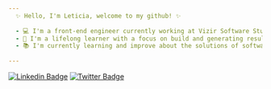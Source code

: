 ```yaml
---
  ✨ Hello, I'm Leticia, welcome to my github! ✨
  
  - 💻 I'm a front-end engineer currently working at Vizir Software Studio
  - 🎯 I'm a lifelong learner with a focus on build and generating results
  - 📚 I'm currently learning and improve about the solutions of software architecture, design patterns and algorithms
  
---
```


[![Linkedin Badge](https://img.shields.io/badge/-LinkedIn-blue?style=flat-square&logo=Linkedin&logoColor=white&link=https://www.linkedin.com/in/leticiamonteirorosa/)](https://www.linkedin.com/in/leticiamonteirorosa/)
[![Twitter Badge](https://img.shields.io/badge/-Twitter-1ca0f1?style=flat-square&labelColor=1ca0f1&logo=twitter&logoColor=white&link=https://twitter.com/lemonoob)](https://twitter.com/lemonoob)
